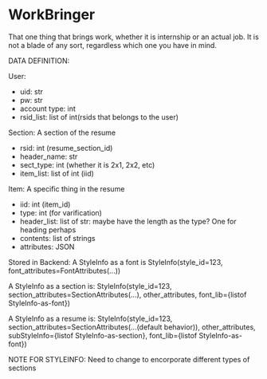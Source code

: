 # WorkBringer
That one thing that brings work, whether it is internship or an actual job. It is not a blade of any sort, regardless which one you have in mind.

DATA DEFINITION:

User: 
- uid: str
- pw: str
- account type: int
- rsid_list: list of int(rsids that belongs to the user)

Section: A section of the resume
- rsid: int (resume_section_id)
- header_name: str
- sect_type: int (whether it is 2x1, 2x2, etc)
- item_list: list of int (iid)

Item: A specific thing in the resume
- iid: int (item_id)
- type: int (for varification)
- header_list: list of str: maybe have the length as the type? One for heading perhaps
- contents: list of strings
- attributes: JSON

Stored in Backend:
A StyleInfo as a font is StyleInfo(style_id=123, font_attributes=FontAttributes(...))
    
A StyleInfo as a section is:
StyleInfo(style_id=123, section_attributes=SectionAttributes(...), other_attributes, font_lib={listof StyleInfo-as-font})

A StyleInfo as a resume is:
StyleInfo(style_id=123, section_attributes=SectionAttributes(...(default behavior)), other_attributes, subStyleInfo={listof StyleInfo-as-section}, font_lib={listof StyleInfo-as-font})

NOTE FOR STYLEINFO:
Need to change to encorporate different types of sections

